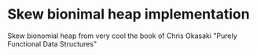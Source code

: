 # Skew bionimal heap implementation
Skew bionomial heap from very cool the book of Chris Okasaki "Purely Functional Data Structures"
